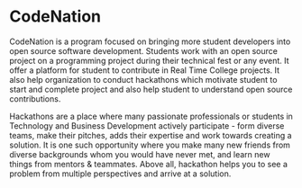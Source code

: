 ﻿# CodeNation

CodeNation is a program focused on bringing more student developers into open source software development. Students work with an open source project on a programming project during their technical fest or any event. It offer a platform for student to contribute in Real Time College projects. It also help organization to conduct hackathons which motivate student to start and complete project and also help student to understand open source contributions.

Hackathons are a place where many passionate professionals or students in Technology and Business Development actively participate - form diverse teams, make their pitches, adds their expertise and work towards creating a solution. It is one such opportunity where you make many new friends from diverse backgrounds whom you would have never met, and learn new things from mentors & teammates. Above all, hackathon helps you to see a problem from multiple perspectives and arrive at a solution.
